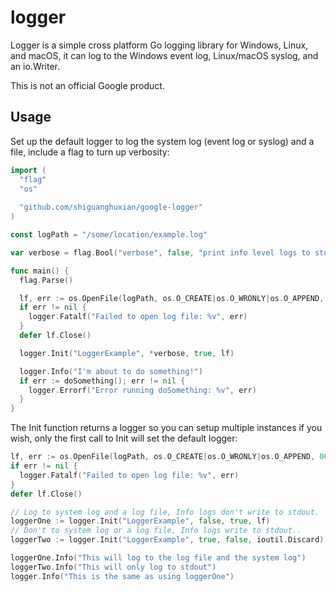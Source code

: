 # logger #
Logger is a simple cross platform Go logging library for Windows, Linux, and 
macOS, it can log to the Windows event log, Linux/macOS syslog, and an io.Writer. 

This is not an official Google product.

## Usage ##

Set up the default logger to log the system log (event log or syslog) and a 
file, include a flag to turn up verbosity:

```go
import (
  "flag"
  "os"
  
  "github.com/shiguanghuxian/google-logger"
)

const logPath = "/some/location/example.log"

var verbose = flag.Bool("verbose", false, "print info level logs to stdout")

func main() {
  flag.Parse()

  lf, err := os.OpenFile(logPath, os.O_CREATE|os.O_WRONLY|os.O_APPEND, 0660)
  if err != nil {
    logger.Fatalf("Failed to open log file: %v", err)
  }
  defer lf.Close()

  logger.Init("LoggerExample", *verbose, true, lf)

  logger.Info("I'm about to do something!")
  if err := doSomething(); err != nil {
    logger.Errorf("Error running doSomething: %v", err)
  }
}
```

The Init function returns a logger so you can setup multiple instances if you
wish, only the first call to Init will set the default logger:

```go
lf, err := os.OpenFile(logPath, os.O_CREATE|os.O_WRONLY|os.O_APPEND, 0660)
if err != nil {
  logger.Fatalf("Failed to open log file: %v", err)
}
defer lf.Close()

// Log to system log and a log file, Info logs don't write to stdout.
loggerOne := logger.Init("LoggerExample", false, true, lf)
// Don't to system log or a log file, Info logs write to stdout..
loggerTwo := logger.Init("LoggerExample", true, false, ioutil.Discard)

loggerOne.Info("This will log to the log file and the system log")
loggerTwo.Info("This will only log to stdout")
logger.Info("This is the same as using loggerOne")

```


